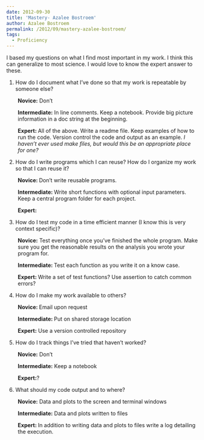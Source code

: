 ```yaml
---
date: 2012-09-30
title: 'Mastery- Azalee Bostroem'
author: Azalee Bostroem
permalink: /2012/09/mastery-azalee-bostroem/
tags:
  - Proficiency
---
```

I based my questions on what I find most important in my work. I think this can generalize to most science. I would love to know the expert answer to these.

1. How do I document what I&#8217;ve done so that my work is repeatable by someone else?

<p style="padding-left: 30px;">
  <strong>Novice:</strong> Don&#8217;t
</p>

<p style="padding-left: 30px;">
  <strong>Intermediate:</strong> In line comments. Keep a notebook. Provide big picture information in a doc string at the beginning.
</p>

<p style="padding-left: 30px;">
  <strong>Expert: </strong>All of the above. Write a readme file. Keep examples of how to run the code. Version control the code and output as an example. <em>I haven&#8217;t ever used make files, but would this be an appropriate place for one?</em>
</p>

2. How do I write programs which I can reuse? How do I organize my work so that I can reuse it?

<p style="padding-left: 30px;">
  <strong>Novice: </strong>Don&#8217;t write reusable programs.
</p>

<p style="padding-left: 30px;">
  <strong>Intermediate: </strong>Write short functions with optional input parameters. Keep a central program folder for each project.
</p>

<p style="padding-left: 30px;">
  <strong>Expert:</strong>
</p>

3. How do I test my code in a time efficient manner (I know this is very context specific)?

<p style="padding-left: 30px;">
  <strong>Novice:</strong> Test everything once you&#8217;ve finished the whole program. Make sure you get the reasonable results on the analysis you wrote your program for.
</p>

<p style="padding-left: 30px;">
  <strong>Intermediate: </strong>Test each function as you write it on a know case.
</p>

<p style="padding-left: 30px;">
  <strong>Expert: </strong>Write a set of test functions? Use assertion to catch common errors?
</p>

4. How do I make my work available to others?

<p style="padding-left: 30px;">
  <strong>Novice: </strong>Email upon request
</p>

<p style="padding-left: 30px;">
  <strong>Intermediate: </strong>Put on shared storage location
</p>

<p style="padding-left: 30px;">
  <strong>Expert:</strong> Use a version controlled repository
</p>

5. How do I track things I&#8217;ve tried that haven&#8217;t worked?

<p style="padding-left: 30px;">
  <strong>Novice:</strong> Don&#8217;t
</p>

<p style="padding-left: 30px;">
  <strong>Intermediate:</strong> Keep a notebook
</p>

<p style="padding-left: 30px;">
  <strong>Expert:</strong>?
</p>

6. What should my code output and to where?

<p style="padding-left: 30px;">
  <strong>Novice:</strong> Data and plots to the screen and terminal windows
</p>

<p style="padding-left: 30px;">
  <strong>Intermediate:</strong> Data and plots written to files
</p>

<p style="padding-left: 30px;">
  <strong>Expert: </strong>In addition to writing data and plots to files write a log detailing the execution.
</p>

&nbsp;

&nbsp;

&nbsp;
